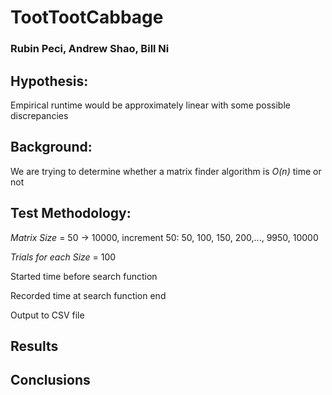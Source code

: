 # TootTootCabbage 
### Rubin Peci, Andrew Shao, Bill Ni 
 



## Hypothesis:
Empirical runtime would be approximately linear with some possible discrepancies
 
## Background:
We are trying to determine whether a matrix finder algorithm is *O(n)* time or not
 
## Test Methodology: 
 
*Matrix Size* = 50 -> 10000, increment 50: 50, 100, 150, 200,..., 9950, 10000 
 
*Trials for each Size* = 100 
 
Started time before search function 

Recorded time at search function end 
 
Output to CSV file 
 
## Results
 

## Conclusions